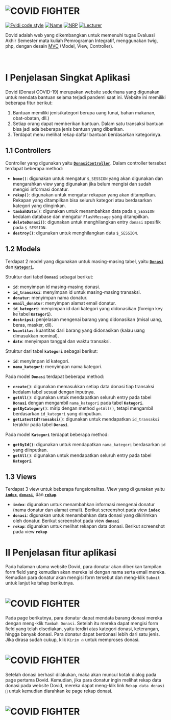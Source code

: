 # ![COVID FIGHTER](image/01.gif)
[![Fvldi code style](https://img.shields.io/badge/Author-Fvldi-42b883)](https://github.com/fvldi)
[![Name](https://img.shields.io/badge/Name-Muhamad%20Rifaldi-347474)](https://github.com/fvldi)
[![NRP](https://img.shields.io/badge/NRP-05311840000022-35495e)](https://github.com/fvldi)
[![Lecturer](https://img.shields.io/badge/Lecturers-Mr.%20Abdul%20Munif-ff7e67)](https://github.com/fvldi)

Dovid adalah web yang dikembangkan untuk memenuhi tugas Evaluasi Akhir Semester mata kuliah Pemrograman Integratif, menggunakan twig, php, dengan desain [MVC](https://www.tutorialspoint.com/mvc_framework/mvc_framework_introduction.htm) (Model, View, Controller).  
<br><br> 

# I Penjelasan Singkat Aplikasi

Dovid (Donasi COVID-19) merupakan website sederhana yang digunakan untuk mendata bantuan selama terjadi pandemi saat ini. Website ini memiliki beberapa fitur berikut:

1. Bantuan memiliki jenis/kategori berupa uang tunai, bahan makanan, obat-obatan, dll.)
2. Setiap orang dapat memberikan bantuan. Dalam satu transaksi bantuan bisa jadi ada beberapa jenis bantuan yang diberikan.
3. Terdapat menu melihat rekap daftar bantuan berdasarkan kategorinya.

## 1.1 Controllers

Controller yang digunakan yaitu [**`DonasiController`**](https://github.com/fvldi/EAS_PI_022/blob/master/app/controllers/DonasiController.php). Dalam controller tersebut terdapat beberapa method:
* **`home()`**: digunakan untuk mengatur `$_SESSION` yang akan digunakan dan mengarahkan view yang digunakan jika belum mengisi dan sudah mengisi informasi donatur.
* **`rekap()`**: digunakan untuk mengatur rekapan yang akan ditampilkan. Rekapan yang ditampilkan bisa seluruh kategori atau berdasarkan kategori yang diinginkan.
* **`tambahData()`**: digunakan untuk menambahkan data pada `$_SESSION` kedalam database dan mengatur `FlashMessage` yang ditampilkan.
* **`deleteDonasi()`**: digunakan untuk menghilangkan entry `donasi` spesifik pada `$_SESSION`.
* **`destroy()`**: digunakan untuk menghilangkan data `$_SESSION`.

## 1.2 Models

Terdapat 2 model yang digunakan untuk masing-masing tabel, yaitu [**`Donasi`**](https://github.com/fvldi/EAS_PI_022/blob/master/app/models/Donasi.php) dan [**`Kategori`**](https://github.com/fvldi/EAS_PI_022/blob/master/app/models/Kategori.php).

Struktur dari tabel **`Donasi`** sebagai berikut:
* **`id`**: menyimpan id masing-masing donasi.
* **`id_transaksi`**: menyimpan id untuk masing-masing transaksi.
* **`donatur`**: menyimpan nama donatur.
* **`email_donatur`**: menyimpan alamat email donatur.
* **`id_kategori`**: menyimpan id dari kategori yang didonasikan (foreign key ke tabel **`Kategori`**).
* **`deskripsi`**: penjelasan mengenai barang yang didonasikan (misal uang, beras, masker, dll).
* **`kuantitas`**: kuantitas dari barang yang didonasikan (kalau uang dimasukkan nominal).
* **`date`**: menyimpan tanggal dan waktu transaksi.

Struktur dari tabel **`kategori`** sebagai berikut:
* **`id`**: menyimpan id kategori.
* **`nama_kategori`**: menyimpan nama kategori.

Pada model **`Donasi`** terdapat beberapa method:
* **`create()`**: digunakan memasukkan setiap data donasi tiap transaksi kedalam tabel sesuai dengan inputnya.
* **`getAll()`**: digunakan untuk mendapatkan seluruh entry pada tabel **`Donasi`** dengan mengambil `nama_kategori` pada tabel **`Kategori`**.
* **`getByCategory()`**: mirip dengan method `getAll()`, tetapi mengambil berdasarkan `id_kategori` yang diinputkan.
* **`getLatestIdTransaksi()`**: digunakan untuk mendapatkan `id_transaksi` terakhir pada tabel **`Donasi`**.

Pada model **`Kategori`** terdapat beberapa method:
* **`getById()`**: digunakan untuk mendapatkan `nama_kategori` berdasarkan `id` yang diinputkan.
* **`getAll()`**: digunakan untuk mendapatkan seluruh entry pada tabel **`Kategori`**.

## 1.3 Views

Terdapat 3 view untuk beberapa fungsionalitas. View yang di gunakan yaitu [**`index`**](https://github.com/fvldi/EAS_PI_022/blob/master/app/views/donasi/index.html), [**`donasi`**](https://github.com/fvldi/EAS_PI_022/blob/master/app/views/donasi/donasi.html), dan [**`rekap`**](https://github.com/fvldi/EAS_PI_022/blob/master/app/views/donasi/rekap.html).

* **`index`**: digunakan untuk menambahkan informasi mengenai donatur (nama donatur dan alamat email). Berikut screenshot pada view **`index`**
* **`donasi`**: digunakan untuk menambahkan data donasi yang dikirimkan oleh donatur. Berikut screenshot pada view **`donasi`**
* **`rekap`**: digunakan untuk melihat rekapan data donasi. Berikut screenshot pada view **`rekap`**

# II Penjelasan fitur aplikasi

Pada halaman utama website Dovid, para donatur akan diberikan tampilan form field yang kemudian akan mereka isi dengan nama serta email mereka. Kemudian para donatur akan mengisi form tersebut dan meng-klik ```Submit``` untuk lanjut ke tahap berikutnya.

# ![COVID FIGHTER](image/01.gif)

Pada page berikutnya, para donatur dapat mendata barang donasi mereka dengan meng-klik ```Tambah Donasi```. Setelah itu mereka dapat mengisi form field yang telah disediakan, yaitu terdiri atas kategori donasi, keterangan, hingga banyak donasi. Para donatur dapat berdonasi lebih dari satu jenis. Jika dirasa sudah cukup, klik ```Kirim 🔥``` untuk memproses donasi.

# ![COVID FIGHTER](image/02.gif)

Setelah donasi berhasil dilakukan, maka akan muncul kotak dialog pada page pertama Dovid. Kemudian, jika para donatur ingin melihat rekap data donasi pada website Dovid, mereka dapat meng-klik link ```Rekap data donasi 📝``` untuk kemudian diarahkan ke page rekap donasi.

# ![COVID FIGHTER](image/03.gif)
